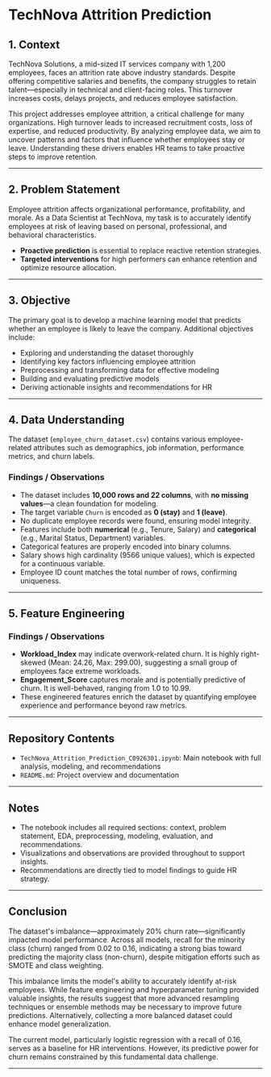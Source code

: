 # TechNova Attrition Prediction

## 1. Context

TechNova Solutions, a mid-sized IT services company with 1,200 employees, faces an attrition rate above industry standards. Despite offering competitive salaries and benefits, the company struggles to retain talent—especially in technical and client-facing roles. This turnover increases costs, delays projects, and reduces employee satisfaction.

This project addresses employee attrition, a critical challenge for many organizations. High turnover leads to increased recruitment costs, loss of expertise, and reduced productivity. By analyzing employee data, we aim to uncover patterns and factors that influence whether employees stay or leave. Understanding these drivers enables HR teams to take proactive steps to improve retention.

---

## 2. Problem Statement

Employee attrition affects organizational performance, profitability, and morale. As a Data Scientist at TechNova, my task is to accurately identify employees at risk of leaving based on personal, professional, and behavioral characteristics.

- **Proactive prediction** is essential to replace reactive retention strategies.
- **Targeted interventions** for high performers can enhance retention and optimize resource allocation.

---

## 3. Objective

The primary goal is to develop a machine learning model that predicts whether an employee is likely to leave the company. Additional objectives include:

- Exploring and understanding the dataset thoroughly  
- Identifying key factors influencing employee attrition  
- Preprocessing and transforming data for effective modeling  
- Building and evaluating predictive models  
- Deriving actionable insights and recommendations for HR  

---

## 4. Data Understanding

The dataset (`employee_churn_dataset.csv`) contains various employee-related attributes such as demographics, job information, performance metrics, and churn labels.

### Findings / Observations

- The dataset includes **10,000 rows and 22 columns**, with **no missing values**—a clean foundation for modeling.
- The target variable `Churn` is encoded as **0 (stay)** and **1 (leave)**.
- No duplicate employee records were found, ensuring model integrity.
- Features include both **numerical** (e.g., Tenure, Salary) and **categorical** (e.g., Marital Status, Department) variables.
- Categorical features are properly encoded into binary columns.
- Salary shows high cardinality (9566 unique values), which is expected for a continuous variable.
- Employee ID count matches the total number of rows, confirming uniqueness.

---

## 5. Feature Engineering

### Findings / Observations

- **Workload_Index** may indicate overwork-related churn. It is highly right-skewed (Mean: 24.26, Max: 299.00), suggesting a small group of employees face extreme workloads.
- **Engagement_Score** captures morale and is potentially predictive of churn. It is well-behaved, ranging from 1.0 to 10.99.
- These engineered features enrich the dataset by quantifying employee experience and performance beyond raw metrics.

---

## Repository Contents

- `TechNova_Attrition_Prediction_C0926301.ipynb`: Main notebook with full analysis, modeling, and recommendations
- `README.md`: Project overview and documentation

---

## Notes

- The notebook includes all required sections: context, problem statement, EDA, preprocessing, modeling, evaluation, and recommendations.
- Visualizations and observations are provided throughout to support insights.
- Recommendations are directly tied to model findings to guide HR strategy.

---

## Conclusion

The dataset's imbalance—approximately 20% churn rate—significantly impacted model performance. Across all models, recall for the minority class (churn) ranged from 0.02 to 0.16, indicating a strong bias toward predicting the majority class (non-churn), despite mitigation efforts such as SMOTE and class weighting.

This imbalance limits the model's ability to accurately identify at-risk employees. While feature engineering and hyperparameter tuning provided valuable insights, the results suggest that more advanced resampling techniques or ensemble methods may be necessary to improve future predictions. Alternatively, collecting a more balanced dataset could enhance model generalization.

The current model, particularly logistic regression with a recall of 0.16, serves as a baseline for HR interventions. However, its predictive power for churn remains constrained by this fundamental data challenge.


---


